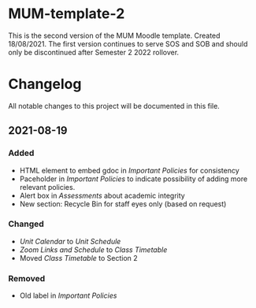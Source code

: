 # MUM-template-2 #
This is the second version of the MUM Moodle template. Created 18/08/2021. The first version continues to serve SOS and SOB and should only be discontinued after Semester 2 2022 rollover.

# Changelog #
All notable changes to this project will be documented in this file.

## 2021-08-19 ##

### Added ###
- HTML element to embed gdoc in _Important Policies_ for consistency
- Paceholder in _Important Policies_ to indicate possibility of adding more relevant policies.
- Alert box in _Assessments_ about academic integrity
- New section: Recycle Bin for staff eyes only (based on request)

### Changed ###
- _Unit Calendar_ to _Unit Schedule_
- _Zoom Links and Schedule_ to _Class Timetable_
- Moved _Class Timetable_ to Section 2

### Removed ###
- Old label in _Important Policies_






